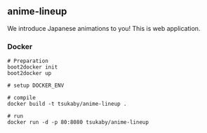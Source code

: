 ## anime-lineup

We introduce Japanese animations to you!
This is web application.

### Docker

```
# Preparation
boot2docker init
boot2docker up

# setup DOCKER_ENV

# compile
docker build -t tsukaby/anime-lineup .

# run
docker run -d -p 80:8080 tsukaby/anime-lineup
```
